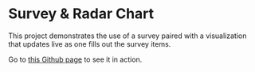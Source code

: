 # Survey & Radar Chart
This project demonstrates the use of a survey paired with a visualization that updates live as one fills out the survey items. 

Go to [this Github page](https://olafhaag.github.io/SurveyLiveCharts/) to see it in action.
